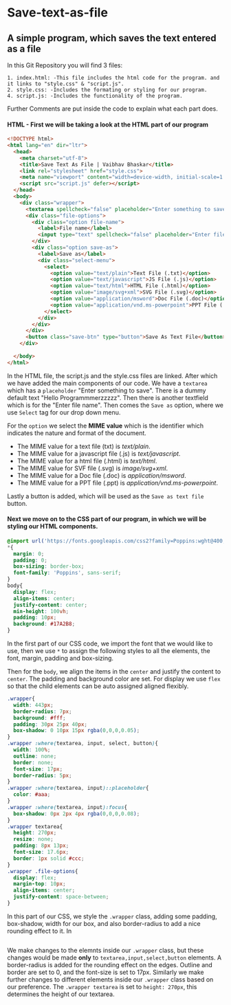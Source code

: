# Save-text-as-file
## A simple program, which saves the text entered as a file 

In this Git Repository you will find 3 files:

    1. index.html: -This file includes the html code for the program. and it links to "style.css" & "script.js".
    2. style.css: -Includes the formating or styling for our program.
    4. script.js: -Includes the functionality of the program.

Further Comments are put inside the code to explain what each part does.

#### HTML - First we will be taking a look at the HTML part of our program
```HTML
<!DOCTYPE html>
<html lang="en" dir="ltr">
  <head>
    <meta charset="utf-8">
    <title>Save Text As File | Vaibhav Bhaskar</title>
    <link rel="stylesheet" href="style.css">
    <meta name="viewport" content="width=device-width, initial-scale=1.0">
    <script src="script.js" defer></script>
  </head>
  <body>
    <div class="wrapper">
      <textarea spellcheck="false" placeholder="Enter something to save" required>Hello Programmmerzzzz</textarea>
      <div class="file-options">
        <div class="option file-name">
          <label>File name</label>
          <input type="text" spellcheck="false" placeholder="Enter file name">
        </div>
        <div class="option save-as">
          <label>Save as</label>
          <div class="select-menu">
            <select>
              <option value="text/plain">Text File (.txt)</option>
              <option value="text/javascript">JS File (.js)</option>
              <option value="text/html">HTML File (.html)</option>
              <option value="image/svg+xml">SVG File (.svg)</option>
              <option value="application/msword">Doc File (.doc)</option>
              <option value="application/vnd.ms-powerpoint">PPT File (.ppt)</option>
            </select>
          </div>
        </div>
      </div>
      <button class="save-btn" type="button">Save As Text File</button>
    </div>
    
  </body>
</html> 
```

In the HTML file, the script.js and the style.css files are linked. After which we have added the main components of our code. We have a `textarea` which has a `placeholder` "Enter something to save". There is a dummy default text "Hello Programmmerzzzzz". Then there is another textfield which is for the "Enter file name".  Then comes the `Save as` option, where we use `Select` tag for our drop down menu. 

For the `option` we select the **MIME value** which is the identifier which indicates the nature and format of the document. 

- The MIME value for a text file (txt) is *text/plain*. 
- The MIME value for a javascript file (.js) is *text/javascript*.
- The MIME value for a html file (.html) is *text/html*.
- The MIME value for SVF file (.svg) is *image/svg+xml*.
- The MIME value for a Doc file (.doc) is *application/msword*.
- The MIME value for a PPT file (.ppt) is *application/vnd.ms-powerpoint*.

Lastly a button is added, which will be used as the `Save as text file` button.



#### Next we move on to the CSS part of our program, in which we will be styling our HTML components.

```CSS
@import url('https://fonts.googleapis.com/css2?family=Poppins:wght@400;500;600&display=swap');
*{
  margin: 0;
  padding: 0;
  box-sizing: border-box;
  font-family: 'Poppins', sans-serif;
}
body{
  display: flex;
  align-items: center;
  justify-content: center;
  min-height: 100vh;
  padding: 10px;
  background: #17A2B8;
}
```
In the first part of our CSS code, we import the font that we would like to use, then we use `*` to assign the following styles to all the elements, the font, margin, padding and box-sizing. 

Then for the `body`, we align the items in the `center` and justify the content to `center`. The padding and background color are set. For display we use `flex` so that the child elements can be auto assigned aligned flexibly. 

```CSS
.wrapper{
  width: 443px;
  border-radius: 7px;
  background: #fff;
  padding: 30px 25px 40px;
  box-shadow: 0 10px 15px rgba(0,0,0,0.05);
}
.wrapper :where(textarea, input, select, button){
  width: 100%;
  outline: none;
  border: none;
  font-size: 17px;
  border-radius: 5px;
}
.wrapper :where(textarea, input)::placeholder{
  color: #aaa;
}
.wrapper :where(textarea, input):focus{
  box-shadow: 0px 2px 4px rgba(0,0,0,0.08);
}
.wrapper textarea{
  height: 270px;
  resize: none;
  padding: 8px 13px;
  font-size: 17.6px;
  border: 1px solid #ccc;
}
.wrapper .file-options{
  display: flex;
  margin-top: 10px;
  align-items: center;
  justify-content: space-between;
}

```
In this part of our CSS, we style the `.wrapper` class, adding some padding, box-shadow, width for our box, and also border-radius to add a nice rounding effect to it. In 
```CSS .wrapper :where(textarea, input, select, button){ 
``` 
We make changes to the elemnts inside our `.wrapper` class, but these changes would be made **only** to `textarea,input,select,button` elements. A border-radius is added for the rounding effect on the edges. Outline and border are set to 0, and the font-size is set to 17px. Similarly we make further changes to different elements  inside our `.wrapper` class based on our preference. The `.wrapper textarea` is set to `height: 270px`, this determines the height of our textarea.
